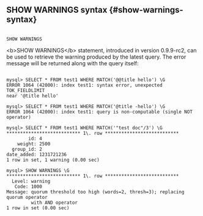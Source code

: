 ## SHOW WARNINGS syntax {#show-warnings-syntax}

```

SHOW WARNINGS

```

&lt;b&gt;SHOW WARNINGS&lt;/b&gt; statement, introduced in version 0.9.9-rc2, can be used to retrieve the warning produced by the latest query. The error message will be returned along with the query itself:

```

mysql> SELECT * FROM test1 WHERE MATCH('@@title hello') \G
ERROR 1064 (42000): index test1: syntax error, unexpected TOK_FIELDLIMIT
near '@title hello'

mysql> SELECT * FROM test1 WHERE MATCH('@title -hello') \G
ERROR 1064 (42000): index test1: query is non-computable (single NOT operator)

mysql> SELECT * FROM test1 WHERE MATCH('"test doc"/3') \G
*************************** 1\. row ***************************
        id: 4
    weight: 2500
  group_id: 2
date_added: 1231721236
1 row in set, 1 warning (0.00 sec)

mysql> SHOW WARNINGS \G
*************************** 1\. row ***************************
  Level: warning
   Code: 1000
Message: quorum threshold too high (words=2, thresh=3); replacing quorum operator
         with AND operator
1 row in set (0.00 sec)

```